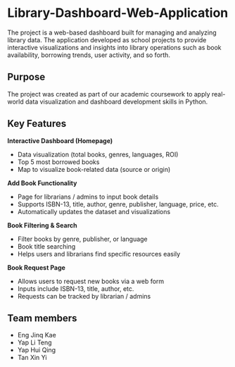 # Library-Dashboard-Web-Application

The project is a web-based dashboard built for managing and analyzing library data. The application developed as school projects to provide interactive visualizations and insights into library operations such as book availability, borrowing trends, user activity, and so forth.

## Purpose
The project was created as part of our academic coursework to apply real-world data visualization and dashboard development skills in Python.

## Key Features
**Interactive Dashboard (Homepage)**
- Data visualization (total books, genres, languages, ROI)
- Top 5 most borrowed books
- Map to visualize book-related data (source or origin)

**Add Book Functionality**
- Page for librarians / admins to input book details
- Supports ISBN-13, title, author, genre, publisher, language, price, etc.
- Automatically updates the dataset and visualizations

**Book Filtering & Search**
- Filter books by genre, publisher, or language
- Book title searching
- Helps users and librarians find specific resources easily

**Book Request Page**
- Allows users to request new books via a web form
- Inputs include ISBN-13, title, author, etc.
- Requests can be tracked by librarian / admins

## Team members
- Eng Jinq Kae
- Yap Li Teng
- Yap Hui Qing
- Tan Xin Yi

